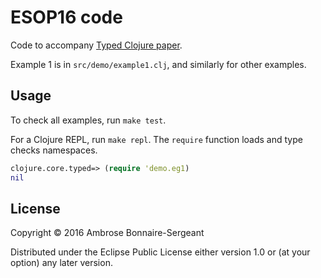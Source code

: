 # ESOP16 code

Code to accompany [Typed Clojure paper](FIXME).

Example 1 is in `src/demo/example1.clj`, and similarly for other examples.

## Usage

To check all examples, run `make test`.

For a Clojure REPL, run `make repl`. The `require` function loads and type checks namespaces.

```clojure
clojure.core.typed=> (require 'demo.eg1)
nil
```

## License

Copyright © 2016 Ambrose Bonnaire-Sergeant

Distributed under the Eclipse Public License either version 1.0 or (at
your option) any later version.
